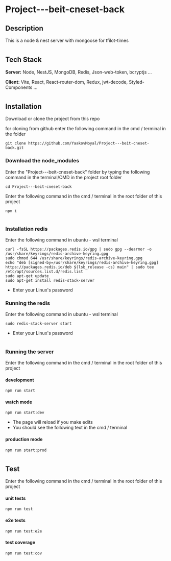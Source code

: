 # Project---beit-cneset-back

## Description

This is a node & nest server with mongoose
for tfilot-times

#

#

#

## Tech Stack

**Server:** Node, NestJS, MongoDB, Redis, Json-web-token, bcryptjs ...

**Client:** Vite, React, React-router-dom, Redux, jwt-decode, Styled-Components ...

#

#

#

## Installation

Download or clone the project from this repo

for cloning from github enter the following command in the cmd / terminal in the folder

```
git clone https://github.com/YaakovMoyal/Project---beit-cneset-back.git
```

### Download the node_modules

Enter the "Project---beit-cneset-back" folder by typing the following command in the terminal/CMD in the project root folder

```
cd Project---beit-cneset-back
```

Enter the following command in the cmd / terminal in the root folder of this project

```
npm i
```

#

### Installation redis

Enter the following command in ubuntu - wsl terminal

```
curl -fsSL https://packages.redis.io/gpg | sudo gpg --dearmor -o /usr/share/keyrings/redis-archive-keyring.gpg
sudo chmod 644 /usr/share/keyrings/redis-archive-keyring.gpg
echo "deb [signed-by=/usr/share/keyrings/redis-archive-keyring.gpg] https://packages.redis.io/deb $(lsb_release -cs) main" | sudo tee /etc/apt/sources.list.d/redis.list
sudo apt-get update
sudo apt-get install redis-stack-server
```

- Enter your Linux's password

### Running the redis

Enter the following command in ubuntu - wsl terminal

```
sudo redis-stack-server start
```

- Enter your Linux's password

#

### Running the server

Enter the following command in the cmd / terminal in the root folder of this project

#### development

```
npm run start
```

#### watch mode

```
npm run start:dev
```

- The page will reload if you make edits
- You should see the following text in the cmd / terminal

#### production mode

```
npm run start:prod
```

#

## Test

Enter the following command in the cmd / terminal in the root folder of this project

#### unit tests

```
npm run test
```

#### e2e tests

```
npm run test:e2e
```

#### test coverage

```
npm run test:cov
```

#

#

#
